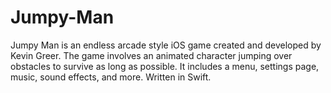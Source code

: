 # Jumpy-Man
Jumpy Man is an endless arcade style iOS game created and developed by Kevin Greer. The game involves an animated character jumping over obstacles to survive as long as possible. It includes a menu, settings page, music, sound effects, and more. Written in Swift.
